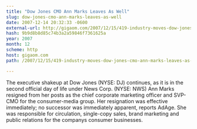 ```yaml
---
title: "Dow Jones CMO Ann Marks Leaves As Well"
slug: dow-jones-cmo-ann-marks-leaves-as-well
date: 2007-12-14 20:32:33 -0600
external-url: http://gigaom.com/2007/12/15/419-industry-moves-dow-jones-cmo-ann-marks-leaves-as-well/
hash: 9b9d8b8d85c74b3a2a59846f7361625a
year: 2007
month: 12
scheme: http
host: gigaom.com
path: /2007/12/15/419-industry-moves-dow-jones-cmo-ann-marks-leaves-as-well/

---
```


The executive shakeup at Dow Jones (NYSE: DJ) continues, as it is in the second official day of life under News Corp. (NYSE: NWS) Ann Marks resigned from her posts as the chief corporate marketing officer and SVP-CMO for the consumer-media group. Her resignation was effective immediately; no successor was immediately apparent, reports AdAge. She was responsible for circulation, single-copy sales, brand marketing and public relations for the companys consumer businesses.
